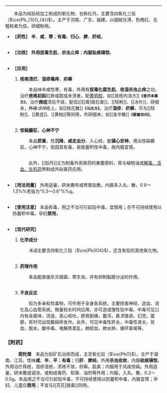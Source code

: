 ---
&emsp;&emsp;本品为纯铅经加工制成的氧化物，也称红丹。主要含四氧化三铅（$\ce{Pb_{3}O_{4}}$）。主产于河南、广东、福建。以细腻光滑、色橙红、无粗粒者为佳。研细粉用。

- 【**药性**】
	**辛**、**咸**，**寒**；**有毒**。**归心**、**脾**、**肝经**。<br></br>

- 【**功效**】
	**外用拔毒生肌**，**杀虫止痒**；**内服坠痰镇惊**。<br></br>

- 【**应用**】
	1. **疮疡溃烂**，**湿疹瘙痒**，**疥癣**
		
		&emsp;&emsp;本品味辛咸性寒，有毒，外用有**拔毒化腐生肌**、**收湿杀虫止痒**之功。治疗**疮疡初起**红肿或脓成未溃者，配<ins>黄明胶</ins>，如[[敛疮内消方]]**`《普济本事方》`**。治疗**痈疽**溃后不敛，配伍[[石膏|煅石膏]]、[[轻粉]]、[[冰片]]，研细末，~~外掺~~<dfn>涂抹</dfn>疮上，如[[桃花散]]**`《马氏方》`**。治疗**湿疹**<dfn>、</dfn>**疥癣**，可与[[轻粉]]、[[黄连]]、[[黄柏]]等同用，共研细末，如[[金华散]]**`《婴童百问》`**。<br></br>
	
	2. **惊痫癫狂**，**心神不宁**
		
		&emsp;&emsp;本品**质重**，性**沉降**，**咸走血分**，入心经，能**镇心安神**，用治惊痫癫狂，心神不宁。但因其有毒，易致蓄积性中毒，故内服宜慎。<br></br>

		&emsp;&emsp;此外，[[铅丹]]又为制备外用膏药的重要原料，常与植物油或<ins>解毒、活血、生肌药</ins>熬制成外贴膏药应用。<br></br>

- 【**用法用量**】
	外用适量，研末撒布或熬膏贴敷。内服多入丸、散，<dfn>0.9～1.5</dfn>%%老版为“0.3～0.6”%%g。<br></br>

- 【**使用注意**】
	本品有毒，用之不当可引起铅中毒，宜慎用；亦不可持续使用以防蓄积中毒。孕妇**禁用**。<br></br>

- 【**现代研究**】
	1. **化学成分**
		
		&emsp;&emsp;<dfn>本品</dfn>主要含四氧化三铅（$\ce{Pb3O4}$），还含有铅的其他氧化物。<br></br>
	
	2. **药理作用**
		
		&emsp;&emsp;本品能直接杀灭细菌、寄生虫，并有抑制黏膜分泌的作用。<br></br>
	
	3. **不良反应**
		
		&emsp;&emsp;铅为多亲和性毒物，可作用于全身各系统，主要损害神经、造血、消化及心血管系统。微量较长时间应用，亦可造成慢性铅中毒。中毒可见口内有金属味，流涎，恶心呕吐，脐周剧痛，腹泻，甚<dfn>至</dfn>谵语，幻觉，震颤，有时可出现癫痫样发作。此外，可见中毒性肝炎，中毒性肾炎，贫血，脱水，酸中毒，电解质紊乱，肺瘀血，肺水肿，循环衰竭等。

### 【附药】

&emsp;&emsp;&emsp;**密陀僧**&emsp;本品为铅矿石冶炼而成，主含氧化铅（$\ce{PbO}$）。主产于湖南、江苏。性味**咸**、**辛**，**平**；**有毒**；归**肝**、**脾经**。外用**杀虫收敛**，内服**祛痰镇惊**。外用治疗痔疮，湿疹湿疮，溃疡不敛，疥癣，狐臭；内服用于风痰惊痫。外用适量，研末撒或调涂，或制成膏药、软膏、油剂等外用；内服，入丸、散，0.2～0.5g。本品用之不当可引起铅中毒，不可持续使用以防蓄积中毒，内服宜慎；孕妇、儿童应**禁用**；不宜与[[芫花|狼毒]]同用。